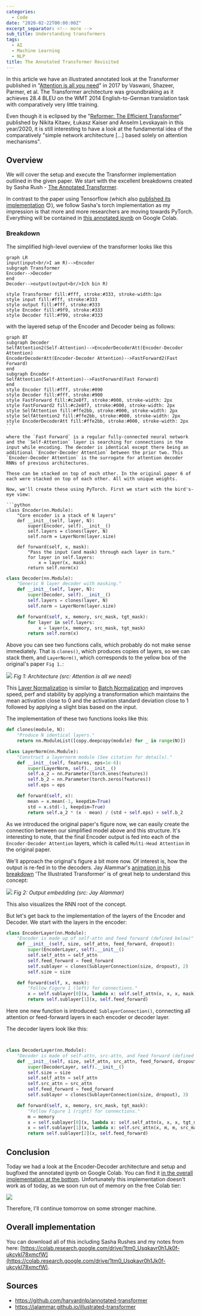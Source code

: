 ```yaml
---
categories:
  - Code
date: "2020-02-22T00:00:00Z"
excerpt_separator: <!-- more -->
sub_title: Understanding transformers
tags:
  - AI
  - Machine Learning
  - NLP
title: The Annotated Transformer Revisited
---
```


In this article we have an illustrated annotated look at the Transformer published in "[Attention is all you need](https://arxiv.org/abs/1706.03762)" in 2017 by Vaswani, Shazeer, Parmer, et al. The Transformer architecture was groundbraking as it achieves 28.4 BLEU on the WMT 2014 English-to-German translation task with comparatively very little training.

Even though it is eclipsed by the "[Reformer: The Efficient Transformer](https://arxiv.org/abs/2001.04451)" published by Nikita Kitaev, Łukasz Kaiser and Anselm Levskayain in this year/2020, it is still interesting to have a look at the fundamental idea of the comparatively "simple network architecture [...] based solely on attention mechanisms".

<!--more-->

## Overview

We will cover the setup and execute the Transformer implementation outlined in the given paper. We start with the excellent breakdowns created by Sasha Rush - [The Annotated Transformer](https://www.aclweb.org/anthology/W18-2509.pdf).

In contrast to the paper using Tensorflow (which also [published its implementation](https://github.com/tensorflow/tensor2tensor) 😊), we follow Sasha's torch implementation as my impression is that more and more researchers are moving towards PyTorch. Everything will be contained in [this annotated ipynb](https://colab.research.google.com/drive/1tm0_Usqkavr0h1Jk0f-ukcykI78xmcfW) on Google Colab.

### Breakdown

The simplified high-level overview of the transformer looks like this

```mermaid
graph LR
input(input<br/>I am R)-->Encoder
subgraph Transformer
Encoder-->Decoder
end
Decoder-->output(output<br/>Ich bin R)

style Transformer fill:#fff, stroke:#333, stroke-width:1px
style input fill:#fff, stroke:#333
style output fill:#fff, stroke:#333
style Encoder fill:#9f9, stroke:#333
style Decoder fill:#f99, stroke:#333
```

with the layered setup of the Encoder and Decoder being as follows:

````mermaid
graph BT
subgraph Decoder
SelfAttention2(Self-Attention)-->EncoderDecoderAtt(Encoder-Decoder Attention)
EncoderDecoderAtt(Encoder-Decoder Attention)-->FastForward2(Fast Forward)
end
subgraph Encoder
SelfAttention(Self-Attention)-->FastForward(Fast Forward)
end
style Encoder fill:#fff, stroke:#090
style Decoder fill:#fff, stroke:#900
style FastForward fill:#c2e8f7, stroke:#000, stroke-width: 2px
style FastForward2 fill:#c2e8f7, stroke:#000, stroke-width: 2px
style SelfAttention fill:#ffe2bb, stroke:#000, stroke-width: 2px
style SelfAttention2 fill:#ffe2bb, stroke:#000, stroke-width: 2px
style EncoderDecoderAtt fill:#ffe2bb, stroke:#000, stroke-width: 2px
```

where the `Fast Forward` is a regular fully-connected neural network and the `Self-Attention` layer is searching for connections in the input while encoding. The decoder is identical except there being an additional `Encoder-Decoder Attention` between the prior two. This `Encoder-Decoder Attention` is the surrogate for attention decoder RNNs of previous architectures.

These can be stacked on top of each other. In the original paper 6 of each were stacked on top of each other. All with unique weights.

Now, we'll create these using PyTorch. First we start with the bird's-eye view:

```python
class Encoder(nn.Module):
    "Core encoder is a stack of N layers"
    def __init__(self, layer, N):
        super(Encoder, self).__init__()
        self.layers = clones(layer, N)
        self.norm = LayerNorm(layer.size)

    def forward(self, x, mask):
        "Pass the input (and mask) through each layer in turn."
        for layer in self.layers:
            x = layer(x, mask)
        return self.norm(x)
````

```python
class Decoder(nn.Module):
    "Generic N layer decoder with masking."
    def __init__(self, layer, N):
        super(Decoder, self).__init__()
        self.layers = clones(layer, N)
        self.norm = LayerNorm(layer.size)

    def forward(self, x, memory, src_mask, tgt_mask):
        for layer in self.layers:
            x = layer(x, memory, src_mask, tgt_mask)
        return self.norm(x)
```

Above you can see two functions calls, which probably do not make sense immediately. That is `clones()`, which produces copies of layers, so we can stack them, and `LayerNorm()`, which corresponds to the yellow box of the original's paper `Fig 1.`:

![](https://rscircus.github.io/assets/img/20200222_Transformer_Fig1.png)
_Fig 1: Architecture (src: Attention is all we need)_

This [Layer Normalization](https://arxiv.org/abs/1607.06450) is similar to [Batch Normalization](https://en.wikipedia.org/wiki/Batch_normalization) and improves speed, perf and stability by applying a transformation which maintains the mean activation close to 0 and the activation standard deviation close to 1 followed by applying a slight bias based on the input.

The implementation of these two functions looks like this:

```python
def clones(module, N):
    "Produce N identical layers."
    return nn.ModuleList([copy.deepcopy(module) for _ in range(N)])

class LayerNorm(nn.Module):
    "Construct a layernorm module (See citation for details)."
    def __init__(self, features, eps=1e-6):
        super(LayerNorm, self).__init__()
        self.a_2 = nn.Parameter(torch.ones(features))
        self.b_2 = nn.Parameter(torch.zeros(features))
        self.eps = eps

    def forward(self, x):
        mean = x.mean(-1, keepdim=True)
        std = x.std(-1, keepdim=True)
        return self.a_2 * (x - mean) / (std + self.eps) + self.b_2
```

As we introduced the original paper's figure now, we can easily create the connection between our simplified model above and this structure. It's interesting to note, that the final Encoder output is fed into each of the `Encoder-Decoder Attention` layers, which is called `Multi-Head Attention` in the original paper.

We'll approach the original's figure a bit more now. Of interest is, how the output is re-fed in to the decoders. Jay Alammar's [animation in his breakdown](https://jalammar.github.io/illustrated-transformer/) 'The Illustrated Transformer' is of great help to understand this concept:

![](https://jalammar.github.io/images/t/transformer_decoding_2.gif)
_Fig 2: Output embedding (src: Jay Alammar)_

This also visualizes the RNN root of the concept.

But let's get back to the implementation of the layers of the Encoder and Decoder. We start with the layers in the encoder:

```python
class EncoderLayer(nn.Module):
    "Encoder is made up of self-attn and feed forward (defined below)"
    def __init__(self, size, self_attn, feed_forward, dropout):
        super(EncoderLayer, self).__init__()
        self.self_attn = self_attn
        self.feed_forward = feed_forward
        self.sublayer = clones(SublayerConnection(size, dropout), 2)
        self.size = size

    def forward(self, x, mask):
        "Follow Figure 1 (left) for connections."
        x = self.sublayer[0](x, lambda x: self.self_attn(x, x, x, mask))
        return self.sublayer[1](x, self.feed_forward)
```

Here one new function is introduced: `SublayerConnection()`, connecting all attention or feed-forward layers in each encoder or decoder layer.

The decoder layers look like this:

```python


class DecoderLayer(nn.Module):
    "Decoder is made of self-attn, src-attn, and feed forward (defined below)"
    def __init__(self, size, self_attn, src_attn, feed_forward, dropout):
        super(DecoderLayer, self).__init__()
        self.size = size
        self.self_attn = self_attn
        self.src_attn = src_attn
        self.feed_forward = feed_forward
        self.sublayer = clones(SublayerConnection(size, dropout), 3)

    def forward(self, x, memory, src_mask, tgt_mask):
        "Follow Figure 1 (right) for connections."
        m = memory
        x = self.sublayer[0](x, lambda x: self.self_attn(x, x, x, tgt_mask))
        x = self.sublayer[1](x, lambda x: self.src_attn(x, m, m, src_mask))
        return self.sublayer[2](x, self.feed_forward)
```

## Conclusion

Today we had a look at the Encoder-Decoder architecture and setup and bugfixed the annotated ipynb on Google Colab. You can find it [in the overall implementation at the bottom](#overall-implementation). Unfortunately this implementation doesn't work as of today, as we soon run out of memory on the free Colab tier:

![](https://rscircus.github.io/assets/img/20200222_Transformer_OutOfMemory.png)

Therefore, I'll continue tomorrow on some stronger machine.

<!--
It's 'multi-headed', because it allows the model to attend to information from different representation subspaces at different positions. Attention basically is a softmax function which in the case of self-attention can be interpreted as the semantic connection between words in a line of text, but we get later to this.

![](https://jalammar.github.io/images/t/transformer_self-attention_visualization_2.png) -->

## Overall implementation

You can download all of this including Sasha Rushes and my notes from here: [https://colab.research.google.com/drive/1tm0_Usqkavr0h1Jk0f-ukcykI78xmcfW](https://colab.research.google.com/drive/1tm0_Usqkavr0h1Jk0f-ukcykI78xmcfW).

## Sources

- https://github.com/harvardnlp/annotated-transformer
- https://jalammar.github.io/illustrated-transformer
